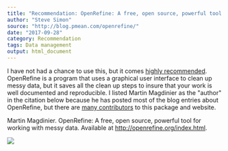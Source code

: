 ```yaml
---
title: "Recommendation: OpenRefine: A free, open source, powerful tool for working with messy data"
author: "Steve Simon"
source: "http://blog.pmean.com/openrefine/"
date: "2017-09-28"
category: Recommendation
tags: Data management
output: html_document
---
```


I have not had a chance to use this, but it comes [highly
recommended](../good-enough/index.html). OpenRefine is a program that
uses a graphical user interface to clean up messy data, but it saves all
the clean up steps to insure that your work is well documented and
reproducible. I listed Martin Magdinier as the "author" in the citation
below because he has posted most of the blog entries about OpenRefine,
but there are [many contributors](http://openrefine.org/community.html)
to this package and website.

<!---More--->

Martin Magdinier. OpenRefine: A free, open source, powerful tool for
working with messy data. Available at
<http://openrefine.org/index.html>.

![](http://www.pmean.com/images/openrefine01.png)





